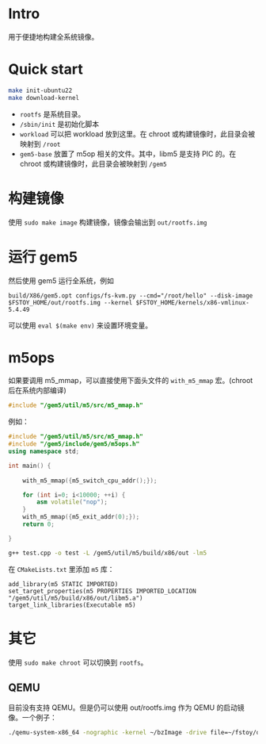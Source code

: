 # Intro
用于便捷地构建全系统镜像。

# Quick start
```bash
make init-ubuntu22
make download-kernel
```

* `rootfs` 是系统目录。
* `/sbin/init` 是初始化脚本
* `workload` 可以把 workload 放到这里。在 chroot 或构建镜像时，此目录会被映射到 `/root`
* `gem5-base` 放置了 m5op 相关的文件。其中，libm5 是支持 PIC 的。在 chroot 或构建镜像时，此目录会被映射到 `/gem5`

# 构建镜像
使用 `sudo make image` 构建镜像，镜像会输出到 `out/rootfs.img`

# 运行 gem5
然后使用 gem5 运行全系统，例如

```
build/X86/gem5.opt configs/fs-kvm.py --cmd="/root/hello" --disk-image $FSTOY_HOME/out/rootfs.img --kernel $FSTOY_HOME/kernels/x86-vmlinux-5.4.49
```

可以使用 `eval $(make env)` 来设置环境变量。

# m5ops
如果要调用 m5_mmap，可以直接使用下面头文件的 `with_m5_mmap` 宏。(chroot 后在系统内部编译)
```c++
#include "/gem5/util/m5/src/m5_mmap.h"
```

例如：
```c++
#include "/gem5/util/m5/src/m5_mmap.h"
#include "/gem5/include/gem5/m5ops.h"
using namespace std;

int main() {
	
	with_m5_mmap({m5_switch_cpu_addr();});

	for (int i=0; i<10000; ++i) {
		asm volatile("nop");
	}
	with_m5_mmap({m5_exit_addr(0);});
	return 0;

}
```
```bash
g++ test.cpp -o test -L /gem5/util/m5/build/x86/out -lm5
```
在 `CMakeLists.txt` 里添加 `m5` 库：

```cmakelists
add_library(m5 STATIC IMPORTED)
set_target_properties(m5 PROPERTIES IMPORTED_LOCATION "/gem5/util/m5/build/x86/out/libm5.a")
target_link_libraries(Executable m5)
```



# 其它
使用 `sudo make chroot` 可以切换到 `rootfs`。

## QEMU
目前没有支持 QEMU。但是仍可以使用 out/rootfs.img 作为 QEMU 的启动镜像。一个例子：
```bash
./qemu-system-x86_64 -nographic -kernel ~/bzImage -drive file=~/fstoy/out/rootfs.img,if=virtio,format=raw -append "root=/dev/vda1 console=ttyS0 init=/bin/bash"
```
